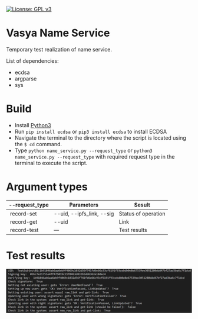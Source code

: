 [![License: GPL v3](https://img.shields.io/badge/License-GPLv3-blue.svg)](https://www.gnu.org/licenses/gpl-3.0)

# Vasya Name Service

Temporary test realization of name service.

List of dependencies:

* ecdsa
* argparse
* sys

# Build

* Install [Python3](https://www.python.org/downloads/)
* Run `pip install ecdsa` or `pip3 install ecdsa` to install ECDSA
* Navigate the terminal to the directory where the script is located using the `$ cd` command.
* Type `python name_service.py --request_type` or `python3 name_service.py --request_type` with required request type in the terminal to execute the script.

# Argument types

| --request_type | Parameters | Sesult |
| --- | --- | --- |
|  ‎ record-set | --uid, --ipfs_link, --sig  | Status of operation |
|  ‎ record-get | --uid | Link | 
|  ‎ record-test | — | Test results | 

# Test results

![Test results](test-results.png "Test results")